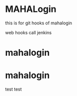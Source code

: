 # MAHALogin
this is for git hooks  of mahalogin

web hooks call jenkins




# mahalogin
# mahalogin

test
test
